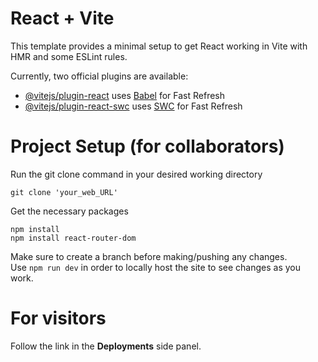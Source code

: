 # React + Vite

This template provides a minimal setup to get React working in Vite with HMR and some ESLint rules.

Currently, two official plugins are available:

- [@vitejs/plugin-react](https://github.com/vitejs/vite-plugin-react/blob/main/packages/plugin-react/README.md) uses [Babel](https://babeljs.io/) for Fast Refresh
- [@vitejs/plugin-react-swc](https://github.com/vitejs/vite-plugin-react-swc) uses [SWC](https://swc.rs/) for Fast Refresh

# Project Setup (for collaborators)
Run the git clone command in your desired working directory
```
git clone 'your_web_URL'
```
Get the necessary packages
```
npm install
npm install react-router-dom
```
Make sure to create a branch before making/pushing any changes.<br/>
Use `npm run dev` in order to locally host the site to see changes as you work.

# For visitors
Follow the link in the __Deployments__ side panel.
